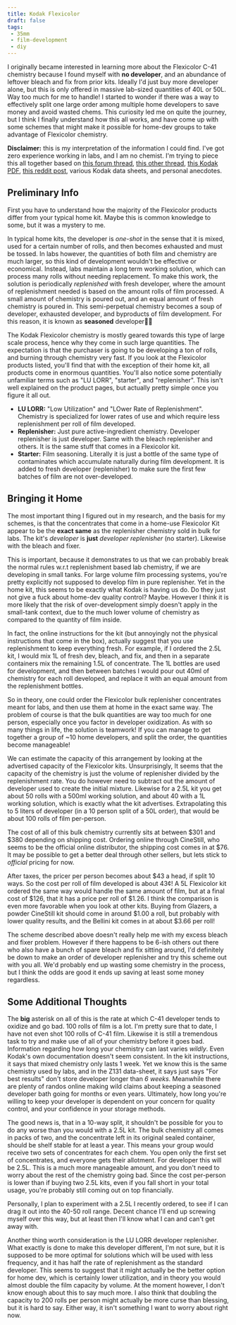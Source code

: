 ```yaml
---
title: Kodak Flexicolor
draft: false
tags:
 - 35mm
 - film-development
 - diy
---
```


I originally became interested in learning more about the Flexicolor C-41 chemistry because I found myself with **no developer**, and an abundance of leftover bleach and fix from prior kits. Ideally I'd just buy more developer alone, but this is only offered in massive lab-sized quantities of 40L or 50L. Way too much for me to handle! I started to wonder if there was a way to effectively split one large order among multiple home developers to save money and avoid wasted chems. This curiosity led me on quite the journey, but I think I finally understand how this all works, and have come up with some schemes that might make it possible for home-dev groups to take advantage of Flexicolor chemistry. 

**Disclaimer:** this is my interpretation of the information I could find. I've got zero experience working in labs, and I am no chemist. I'm trying to piece this all together based on [this forum thread](https://www.photrio.com/forum/threads/new-kodak-c41-chemicals-question.208851/), [this other thread](https://www.photrio.com/forum/threads/is-this-replenishment-scheme-going-to-cause-excess-development-strength.214349), [this Kodak PDF](https://business.kodakmoments.com/sites/default/files/wysiwyg/pro/chemistry/z131.pdf), [this reddit post](https://www.reddit.com/r/AnalogCommunity/comments/nma0wl/breakdown_kodak_flexicolor_c41_chemistry_versus/), various Kodak data sheets, and personal anecdotes.

## Preliminary Info

First you have to understand how the majority of the Flexicolor products differ from your typical home kit. Maybe this is common knowledge to some, but it was a mystery to me. 

In typical home kits, the developer is _one-shot_ in the sense that it is mixed, used for a certain number of rolls, and then becomes exhausted and must be tossed. In labs however, the quantities of both film and chemistry are much larger, so this kind of development wouldn't be effective or economical. Instead, labs maintain a long term working solution, which can process many rolls without needing replacement. To make this work, the solution is periodically _replenished_ with fresh developer, where the amount of replenishment needed is based on the amount rolls of film processed. A small amount of chemistry is poured out, and an equal amount of fresh chemistry is poured in. This semi-perpetual chemistry becomes a soup of developer, exhausted developer, and byproducts of film development. For this reason, it is known as **seasoned** developer👨‍🍳

The Kodak Flexicolor chemistry is mostly geared towards this type of large scale process, hence why they come in such large quantities. The expectation is that the purchaser is going to be developing a ton of rolls, and burning through chemistry very fast. If you look at the Flexicolor products listed, you'll find that with the exception of their home kit, all products come in enormous quantities. You'll also notice some potentially unfamiliar terms such as "LU LORR", "starter", and "replenisher". This isn't well explained on the product pages, but actually pretty simple once you figure it all out.
* **LU LORR:** "Low Utilization" and "LOwer Rate of Replenishment". Chemistry is specialized for lower rates of use and which require less replenishment per roll of film developed. 
* **Replenisher:** Just pure active-ingredient chemistry. Developer replenisher is just developer. Same with the bleach replenisher and others. It is the same stuff that comes in a Flexicolor kit. 
* **Starter:** Film seasoning. Literally it is just a bottle of the same type of contaminates which accumulate naturally during film development. It is added to fresh developer (replenisher) to make sure the first few batches of film are not over-developed.

## Bringing it Home

The most important thing I figured out in my research, and the basis for my schemes, is that the concentrates that come in a home-use Flexicolor Kit appear to be the **exact same** as the replenisher chemistry sold in bulk for labs. The kit's _developer_ is **just** _developer replenisher_ (no starter). Likewise with the bleach and fixer. 

This is important, because it demonstrates to us that we can probably break the normal rules w.r.t replenishment based lab chemistry, if we are developing in small tanks. For large volume film processing systems, you're pretty explicitly not supposed to develop film in pure replenisher. Yet in the home kit, this seems to be exactly what Kodak is having us do. Do they just not give a fuck about home-dev quality control? Maybe. However I think it is more likely that the risk of over-development simply doesn't apply in the small-tank context, due to the much lower volume of chemistry as compared to the quantity of film inside. 

In fact, the online instructions for the kit (but annoyingly not the physical instructions that come in the box), actually suggest that you use replenishment to keep everything fresh. For example, if I ordered the 2.5L kit, I would mix 1L of fresh dev, bleach, and fix, and then in a separate containers mix the remaining 1.5L of concentrate. The 1L bottles are used for development, and then between batches I would pour out 40ml of chemistry for each roll developed, and replace it with an equal amount from the replenishment bottles. 

So in theory, one could order the Flexicolor bulk replenisher concentrates meant for labs, and then use them at home in the exact same way. The problem of course is that the bulk quantities are way too much for one person, especially once you factor in developer oxidization. As with so many things in life, the solution is teamwork! If you can manage to get together a group of ~10 home developers, and split the order, the quantities become manageable!

We can estimate the capacity of this arrangement by looking at the advertised capacity of the Flexicolor kits. Unsurprisingly, It seems that the capacity of the chemistry is just the volume of replenisher divided by the replenishment rate. You do however need to subtract out the amount of developer used to create the initial mixture. Likewise for a 2.5L kit you get about 50 rolls with a 500ml working solution, and about 40 with a 1L working solution, which is exactly what the kit advertises. Extrapolating this to 5 liters of developer (in a 10 person split of a 50L order), that would be about 100 rolls of film per-person. 

The cost of all of this bulk chemistry currently sits at between $301 and $380 depending on shipping cost. Ordering online through CineStill, who seems to be the official online distributor, the shipping cost comes in at $76. It may be possible to get a better deal through other sellers, but lets stick to _official_ pricing for now. 

After taxes, the pricer per person becomes about $43 a head, if split 10 ways. So the cost per roll of film developed is about 43¢! A 5L Flexicolor kit ordered the same way would handle the same amount of film, but at a final cost of $126, that it has a price per roll of $1.26. I think the comparison is even more favorable when you look at other kits. Buying from Glazers, a powder CineStill kit should come in around $1.00 a roll, but probably with lower quality results, and the Bellini kit comes in at about $3.66 per roll! 

The scheme described above doesn't really help me with my excess bleach and fixer problem. However if there happens to be 6-ish others out there who also have a bunch of spare bleach and fix sitting around, I'd definitely be down to make an order of developer replenisher and try this scheme out with you all. We'd probably end up wasting some chemistry in the process, but I think the odds are good it ends up saving at least some money regardless.

## Some Additional Thoughts

The **big** asterisk on all of this is the rate at which C-41 developer tends to oxidize and go bad. 100 rolls of film is a lot. I'm pretty sure that to date, I have not even shot 100 rolls of C-41 film. Likewise it is still a tremendous task to try and make use of all of your chemistry before it goes bad. Information regarding how long your chemistry can last varies _wildly_. Even Kodak's own documentation doesn't seem consistent. In the kit instructions, it says that mixed chemistry only lasts 1 week. Yet we know this is the same chemistry used by labs, and in the Z131 data-sheet, it says just says "For best results" don't store developer longer than _6 weeks_. Meanwhile there are plenty of randos online making wild claims about keeping a seasoned developer bath going for months or even years. Ultimately, how long you're willing to keep your developer is dependent on your concern for quality control, and your confidence in your storage methods.

The good news is, that in a 10-way split, it shouldn't be possible for you to do any worse than you would with a 2.5L kit. The bulk chemistry all comes in packs of two, and the concentrate left in its original sealed container, should be shelf stable for at least a year. This means your group would receive two sets of concentrates for each chem. You open only the first set of concentrates, and everyone gets their allotment. For developer this will be 2.5L. This is a much more manageable amount, and you don't need to worry about the rest of the chemistry going bad. Since the cost per-person is lower than if buying two 2.5L kits, even if you fall short in your total usage, you're probably still coming out on top financially.

Personally, I plan to experiment with a 2.5L I recently ordered, to see if I can drag it out into the 40-50 roll range. Decent chance I'll end up screwing myself over this way, but at least then I'll know what I can and can't get away with. 

Another thing worth consideration is the LU LORR developer replenisher. What exactly is done to make this developer different, I'm not sure, but it is supposed to be more optimal for solutions which will be used with less frequency, and it has half the rate of replenishment as the standard developer. This seems to suggest that it might actually be the better option for home dev, which is certainly lower utilization, and in theory you would almost double the film capacity by volume. At the moment however, I don't know enough about this to say much more. I also think that doubling the capacity to 200 rolls per person might actually be more curse than blessing, but it is hard to say. Either way, it isn't something I want to worry about right now.